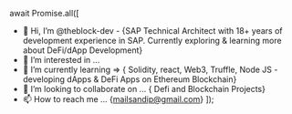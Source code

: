 await Promise.all([
- 👋 Hi, I’m @theblock-dev - {SAP Technical Architect with 18+ years of development experience in SAP. Currently exploring & learning more about DeFi/dApp Development}
- 👀 I’m interested in ...
- 🌱 I’m currently learning => { Solidity, react, Web3, Truffle, Node JS - developing dApps & DeFi Apps on Ethereum Blockchain} 
- 💞️ I’m looking to collaborate on ... { Defi and Blockchain Projects}
- 📫 How to reach me ... {mailsandip@gmail.com}
]);
<!---
theblock-dev/theblock-dev is a ✨ special ✨ repository because its `README.md` (this file) appears on your GitHub profile.
You can click the Preview link to take a look at your changes.
--->

